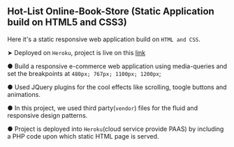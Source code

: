 ## Hot-List Online-Book-Store (Static Application build on HTML5 and CSS3)

Here it's a static responsive web application build on `HTML and CSS`.  

➤ Deployed on `Heroku`, project is live on this [link](https://hotlist-store.herokuapp.com/) 

● Build a responsive e-commerce web application using media-queries and set the breakpoints at `480px; 767px; 1100px; 1200px`;  

● Used JQuery plugins for the cool effects like scrolling, toogle buttons and animations.

● In this project, we used third party(`vendor`) files for the fluid and responsive design patterns.  

● Project is deployed into `Heroku`(cloud service provide PAAS) by including a PHP code upon which static HTML page is served.  


